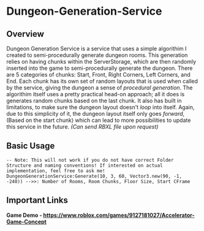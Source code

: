 # Dungeon-Generation-Service

## Overview
Dungeon Generation Service is a service that uses a simple algorithim I created to semi-procedurally generate dungeon rooms. This generation relies on having chunks within the ServerStorage, which are then randomly inserted into the game to semi-procedurally generate the dungeon. There are 5 categories of chunks: Start, Front, Right Corners, Left Corners, and End. Each chunk has its own set of random layouts that is used when called by the service, giving the dungeon a sense of *procedural generation*. The algorithim itself uses a pretty practical head-on approach; all it does is generates random chunks based on the last chunk. It also has built in limitations, to make sure the dungeon layout doesn't *loop* into itself. Again, due to this simplicity of it, the dungeon layout itself only goes *forward*, (Based on the start chunk) which can lead to more possibilities to update this service in the future. *(Can send RBXL file upon request)*

## Basic Usage
```
-- Note: This will not work if you do not have correct Folder Structure and naming conventions! If interested on actual implementation, feel free to ask me!
DungeonGenerationService:Generate(10, 3, 60, Vector3.new(90, -1, -240)) -->>: Number of Rooms, Room Chunks, Floor Size, Start CFrame
```

## Important Links
**Game Demo - https://www.roblox.com/games/9127181027/Accelerator-Game-Concept**
